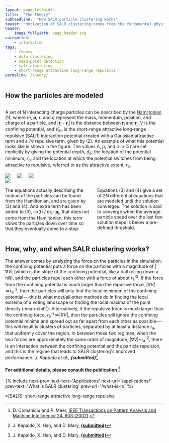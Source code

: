 ```yaml
---
layout: page-fullwidth
title:  "The Theory"
subheadline:  "How SALR particle clustering works"
teaser: "Motivation of SALR clustering comes from the fundamental physics of modeling classical Wigner crystals<a href='http://dx.doi.org/10.1006/spmi.1993.1026'><abbr title='F. Bolton and U. Rössler, Superlattices and Microstructures 13, 139 (1993).'><sup>1</sup></abbr></a> and modeling the formation of clusters<a href='http://dx.doi.org/10.1021/la048554t'><abbr title='S. Mossa, F. Sciortino, P. Tartaglia, and E. Zaccarelli, Langmuir 20, 10756 (2004).'><sup>2</sup></abbr></a><sup>,</sup><a href='http://dx.doi.org/10.1103/PhysRevLett.93.055701'><abbr title='F. Sciortino, S. Mossa, E. Zaccarelli, and P. Tartaglia, Physical Review Letters 93, 5 (2004).'><sup>3</sup></abbr></a>. This page goes over the theoretical model driving the particle dynamics, and then discusses how/why/when SALR clustering is able to perform better than other clustering/seed-point detection methods."
header:
    image_fullwidth: page_header.svg
categories:
    - information
tags:
    - theory
    - data clustering
    - seed-point detection
    - salr clustering
    - short-range attractive long-range repulsive
permalink: /theory/
---
```


## How the particles are modeled

<div class="row">
<div class="medium-7 columns t30" markdown="1">

A set of N interacting charge particles can be described by the [Hamiltonian](1) (1), where _m_, **p**, **r**, and _q_ represent the mass, momentum, position, and charge of a particle, and \|**r**<sub>i</sub> - **r**<sub>j</sub>\| is the distance between **r**<sub>i</sub> and **r**<sub>j</sub>. _V_ is the confining potential, and _V_<sub>int</sub> is the short-range attractive long-range repulsive (SALR) interaction potential created with a Gaussian attractive term and a _1/r_ repulsive term, given by (2). An example of what this potential looks like is shown in the figure. The values _A_, _µ_, and _σ_ in (2) are set implicitly by giving the potential depth, _d_<sub>o</sub>; the location of the potential minimum, _r_<sub>o</sub>; and the location at which the potential switches from being attractive to repulsive, referred to as the attractive extent, _r_<sub>a</sub>.

</div>
<div class="medium-5 columns t30">
<img src="{{ site.urlimg }}eq1.png">
<img src="{{ site.urlimg }}eq2.png">
<img src="{{ site.urlimg }}eq34.png">
</div>
</div>

<div class="row">
<div class="medium-5 columns t30">
<img src="{{ site.urlimg }}interactionPotential.png">
</div>

<div class="medium-7 columns t30" markdown="1">

The equations actually describing the motion of the particles can be found from the Hamiltonian, and are given by (3) and (4). And extra term has been added to (3), -&alpha;(t) / _m_<sub>i</sub> · **p**<sub>i</sub>, that does not come from the Hamiltonian; this term slows the particles down over time so that they eventually come to a stop.

Equations (3) and (4) give a set of 2N differential equations that are modeled until the solution converges. The solution is said to converge when the average particle speed over the last few solution steps is below a pre-defined threshold.

</div>
</div><!-- /.row -->



## How, why, and when SALR clustering works?

The answer comes by analyzing the force on the particles in the simulation: the confining potential puts a force on the particles with a magnitude of |∇_V_| (which is the slope of the confining potential, like a ball rolling down a hill), and the particles repel each other with a force of about _r_<sub>a</sub><sup>-2</sup>. If the force from the confining potential is much larger than the repulsive force, |∇_V_|≫_r_<sub>a</sub><sup>-2</sup>, then the particles will only find the local minimum of the confining potential---this is what most/all other methods do in finding the local extrema of a voting landscape or finding the local maxima of the point density (mean-shift[^5]). Alternatively, if the repulsive force is much larger than the confining force, _r_<sub>a</sub><sup>-2</sup>≫|∇_V_|, then the particles will ignore the confining potential minima and spread out as far apart from each other as possible---this will result is clusters of particles, separated by at least a distance _r_<sub>a</sub>, that uniformly cover the region. In between these two regimes, when the two forces are approximately the same order of magnitude, |∇_V_|&#126;_r_<sub>a</sub><sup>-2</sup>, there is an interaction between the confining potential and the particle repulsion, and this is the regime that leads to SALR clustering's improved performance.
<cite>J. Kapaldo et al., **(submitted)**[^1]</cite>



#### For additional details, please consult the publication [^1]

{% include next-prev next-text='Applications' next-url='/applications/' prev-text='What is SALR clustering' prev-url='/what-is-it/' %}


[1]: https://en.wikipedia.org/wiki/Hamiltonian_mechanics

[^1]: J. Kapaldo, X. Han, and D. Mary, **[(submitted)](https://arxiv.org/abs/1804.04071)**
[^2]: F. Bolton and U. Rössler, [Superlattices and Microstructures 13, 139 (1993)](http://dx.doi.org/10.1006/spmi.1993.1026).
[^3]: S. Mossa, F. Sciortino, P. Tartaglia, and E. Zaccarelli, [Langmuir 20, 10756 (2004)](http://dx.doi.org/10.1021/la048554t).
[^4]: F. Sciortino, S. Mossa, E. Zaccarelli, and P. Tartaglia, [Physical Review Letters 93, 5 (2004)](http://dx.doi.org/10.1103/PhysRevLett.93.055701).
[^5]: D. Comaniciu and P. Meer, [IEEE Transactions on Pattern Analysis and Machine Intelligence 24, 603 (2002)](http://dx.doi.org/10.1109/34.1000236).

*[SALR]: short-range attractive long-range repulsive

